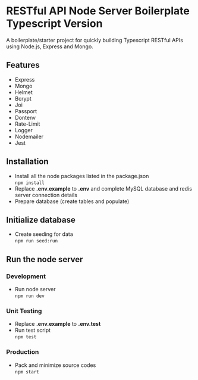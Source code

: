 # RESTful API Node Server Boilerplate Typescript Version
A boilerplate/starter project for quickly building Typescript RESTful APIs using Node.js, Express and Mongo.


## Features

- Express
- Mongo
- Helmet
- Bcrypt
- Joi
- Passport
- Dontenv
- Rate-Limit
- Logger
- Nodemailer
- Jest

## Installation

- Install all the node packages listed in the package.json  
  `npm install`
- Replace **.env.example** to **.env** and complete MySQL database and redis server connection details
- Prepare database (create tables and populate)

## Initialize  database
- Create seeding for data  
  `npm run seed:run`

## Run the node server
### Development
- Run node server  
  `npm run dev`

### Unit Testing
- Replace **.env.example** to **.env.test**
- Run test script  
  `npm test`

### Production
- Pack and minimize source codes  
  `npm start`
